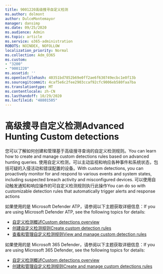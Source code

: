 ```yaml
---
title: 9001220高级搜寻自定义检测
ms.author: dolmont
author: DulceMontemayor
manager: dansimp
ms.date: 09/25/2020
ms.audience: Admin
ms.topic: article
ms.service: o365-administration
ROBOTS: NOINDEX, NOFOLLOW
localization_priority: Normal
ms.collection: Adm_O365
ms.custom:
- "3200"
- "9001220"
ms.assetid: ''
ms.openlocfilehash: 40351bd7852b69e0ff2ae6f630749ecbc1e0f13b
ms.sourcegitcommit: 4caf5e6c2fee2903ccaf92cfc9006eb580faa7ba
ms.translationtype: MT
ms.contentlocale: zh-CN
ms.lasthandoff: 10/29/2020
ms.locfileid: "48801505"
---
```

# <a name="advanced-hunting-custom-detections"></a><span data-ttu-id="71209-102">高级搜寻自定义检测</span><span class="sxs-lookup"><span data-stu-id="71209-102">Advanced Hunting Custom detections</span></span>

<span data-ttu-id="71209-103">您可以了解如何创建和管理基于高级搜寻查询的自定义检测规则。</span><span class="sxs-lookup"><span data-stu-id="71209-103">You can learn how to create and manage custom detections rules based on advanced hunting queries.</span></span> <span data-ttu-id="71209-104">使用自定义检测，可以主动监视和响应各种事件和系统状态，包括可疑的入侵活动和错误配置的设备。</span><span class="sxs-lookup"><span data-stu-id="71209-104">With custom detections, you can proactively monitor for and respond to various events and system states, including suspected breach activity and misconfigured devices.</span></span> <span data-ttu-id="71209-105">可以使用自动触发通知和响应操作的可自定义检测规则执行此操作</span><span class="sxs-lookup"><span data-stu-id="71209-105">You can do so with customizable detection rules that automatically trigger alerts and response actions</span></span>
  
<span data-ttu-id="71209-106">如果使用的是 Microsoft Defender ATP，请参阅以下主题获取详细信息：</span><span class="sxs-lookup"><span data-stu-id="71209-106">If you are using Microsoft Defender ATP, see the following topics for details:</span></span> 
- [<span data-ttu-id="71209-107">自定义检测概述</span><span class="sxs-lookup"><span data-stu-id="71209-107">Custom detections overview</span></span>](https://docs.microsoft.com/windows/security/threat-protection/microsoft-defender-atp/overview-custom-detections)
- [<span data-ttu-id="71209-108">创建自定义检测规则</span><span class="sxs-lookup"><span data-stu-id="71209-108">Create custom detection rules</span></span>](https://docs.microsoft.com/windows/security/threat-protection/microsoft-defender-atp/custom-detection-rules)
- [<span data-ttu-id="71209-109">查看和管理自定义检测规则</span><span class="sxs-lookup"><span data-stu-id="71209-109">View and manage custom detection rules</span></span>](https://docs.microsoft.com/windows/security/threat-protection/microsoft-defender-atp/custom-detections-manage)

<span data-ttu-id="71209-110">如果使用的是 Microsoft 365 Defender，请参阅以下主题获取详细信息：</span><span class="sxs-lookup"><span data-stu-id="71209-110">If you are using Microsoft 365 Defender, see the following topics for details:</span></span> 
- [<span data-ttu-id="71209-111">自定义检测概述</span><span class="sxs-lookup"><span data-stu-id="71209-111">Custom detections overview</span></span>](https://docs.microsoft.com/microsoft-365/security/mtp/custom-detections-overview)
- [<span data-ttu-id="71209-112">创建和管理自定义检测规则</span><span class="sxs-lookup"><span data-stu-id="71209-112">Create and manage custom detections rules</span></span>](https://docs.microsoft.com/microsoft-365/security/mtp/custom-detection-rules)

